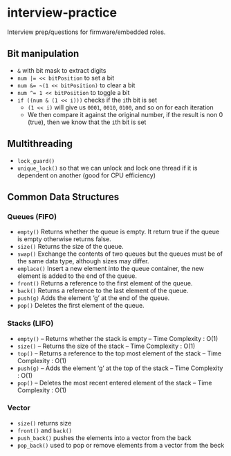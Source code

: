 # interview-practice
Interview prep/questions for firmware/embedded roles.
## Bit manipulation 
- `&` with bit mask to extract digits 
- `num |= << bitPosition` to set a bit
- `num &= ~(1 << bitPosition)` to clear a bit 
- `num ^= 1 << bitPosition` to toggle a bit 
- `if ((num & (1 << i)))` checks if the `i`th bit is set 
    - `(1 << i)` will give us `0001`, `0010`, `0100`, and so on for each iteration
    - We then compare it against the original number, if the result is non 0 (true), then we know that the `i`th bit is set

## Multithreading
- `lock_guard()`
- `unique_lock()` so that we can unlock and lock one thread if it is dependent on another (good for CPU efficiency)

## Common Data Structures
### Queues (FIFO)
- `empty()`	Returns whether the queue is empty. It return true if the queue is empty otherwise returns false.
- `size()`	Returns the size of the queue.
- `swap()`	Exchange the contents of two queues but the queues must be of the same data type, although sizes may differ.
- `emplace()` Insert a new element into the queue container, the new element is added to the end of the queue.
- `front()`	Returns a reference to the first element of the queue.
- `back()`	Returns a reference to the last element of the queue.
- `push(g)`	Adds the element ‘g’ at the end of the queue.
- `pop()` 	Deletes the first element of the queue.

### Stacks (LIFO)
- `empty()` – Returns whether the stack is empty – Time Complexity : O(1)  
- `size()` – Returns the size of the stack – Time Complexity : O(1) 
- `top()` – Returns a reference to the top most element of the stack – Time Complexity : O(1) 
- `push(g)` – Adds the element ‘g’ at the top of the stack – Time Complexity : O(1) 
- `pop()` – Deletes the most recent entered element of the stack – Time Complexity : O(1) 
### Vector 
- `size()` returns size
- `front()` and `back()`
- `push_back()` pushes the elements into a vector from the back
- `pop_back()` used to pop or remove elements from a vector from the beck